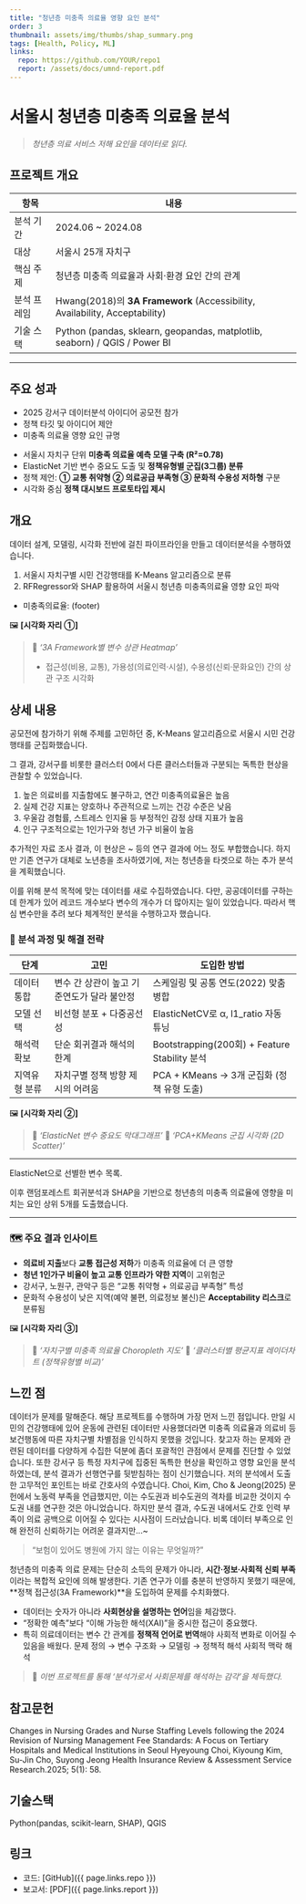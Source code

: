 ```yaml
---
title: "청년층 미충족 의료율 영향 요인 분석"
order: 3
thumbnail: assets/img/thumbs/shap_summary.png
tags: [Health, Policy, ML]
links:
  repo: https://github.com/YOUR/repo1
  report: /assets/docs/umnd-report.pdf
---
```



# **서울시 청년층 미충족 의료율 분석**

> *청년층 의료 서비스 저해 요인을 데이터로 읽다.*

## **프로젝트 개요**

| 항목     | 내용                                                                         |
| ------ | -------------------------------------------------------------------------- |
| 분석 기간  | 2024.06 ~ 2024.08                                                          |
| 대상     | 서울시 25개 자치구                                                                |
| 핵심 주제  | 청년층 미충족 의료율과 사회·환경 요인 간의 관계                                                |
| 분석 프레임 | Hwang(2018)의 **3A Framework** (Accessibility, Availability, Acceptability) |
| 기술 스택   | Python (pandas, sklearn, geopandas, matplotlib, seaborn) / QGIS / Power BI |

---

## 주요 성과
- 2025 강서구 데이터분석 아이디어 공모전 참가
- 정책 타깃 및 아이디어 제안
- 미충족 의료율 영향 요인 규명
* 서울시 자치구 단위 **미충족 의료율 예측 모델 구축 (R²=0.78)**
* ElasticNet 기반 변수 중요도 도출 및 **정책유형별 군집(3그룹) 분류**
* 정책 제언: **① 교통 취약형 ② 의료공급 부족형 ③ 문화적 수용성 저하형** 구분
* 시각화 중심 **정책 대시보드 프로토타입 제시**


## 개요
데이터 설계, 모델링, 시각화 전반에 걸친 파이프라인을 만들고 데이터분석을 수행하였습니다.

1. 서울시 자치구별 시민 건강행태를 K-Means 알고리즘으로 분류
2. RFRegressor와 SHAP 활용하여 서울시 청년층 미충족의료율 영향 요인 파악
* 미충족의료율: (footer)


🖼️ **[시각화 자리 ①]**

> 📍 *‘3A Framework별 변수 상관 Heatmap’*
>
> * 접근성(비용, 교통), 가용성(의료인력·시설), 수용성(신뢰·문화요인) 간의 상관 구조 시각화

## 상세 내용
공모전에 참가하기 위해 주제를 고민하던 중, K-Means 알고리즘으로 서울시 시민 건강행태를 군집화했습니다.

그 결과, 강서구를 비롯한 클러스터 0에서 다른 클러스터들과 구분되는 독특한 현상을 관찰할 수 있었습니다.

1. 높은 의료비를 지출함에도 불구하고, 연간 미충족의료율은 높음
2. 실제 건강 지표는 양호하나 주관적으로 느끼는 건강 수준은 낮음
3. 우울감 경험률, 스트레스 인지율 등 부정적인 감정 상태 지표가 높음
4. 인구 구조적으로는 1인가구와 청년 가구 비율이 높음

추가적인 자료 조사 결과, 이 현상은 ~ 등의 연구 결과에 어느 정도 부합했습니다.
하지만 기존 연구가 대체로 노년층을 조사하였기에, 저는 청년층을 타겟으로 하는 추가 분석을 계획했습니다.

이를 위해 분석 목적에 맞는 데이터를 새로 수집하였습니다.
다만, 공공데이터를 구하는 데 한계가 있어 레코드 개수보다 변수의 개수가 더 많아지는 일이 있었습니다.
따라서 핵심 변수만을 추려 보다 체계적인 분석을 수행하고자 했습니다.


### 🧠 **분석 과정 및 해결 전략**

| 단계      | 고민                       | 도입한 방법                                     |
| ------- | ------------------------ | ------------------------------------------ |
| 데이터 통합  | 변수 간 상관이 높고 기준연도가 달라 불안정 | 스케일링 및 공통 연도(2022) 맞춤 병합                   |
| 모델 선택   | 비선형 분포 + 다중공선성           | ElasticNetCV로 α, l1_ratio 자동 튜닝            |
| 해석력 확보  | 단순 회귀결과 해석의 한계           | Bootstrapping(200회) + Feature Stability 분석 |
| 지역유형 분류 | 자치구별 정책 방향 제시의 어려움       | PCA + KMeans → 3개 군집화 (정책 유형 도출)           |

🖼️ **[시각화 자리 ②]**

> 📍 *‘ElasticNet 변수 중요도 막대그래프’*
> 📍 *‘PCA+KMeans 군집 시각화 (2D Scatter)’*

---

ElasticNet으로 선별한 변수 목록.

이후 랜덤포레스트 회귀분석과 SHAP을 기반으로 청년층의 미충족 의료율에 영향을 미치는 요인 상위 5개를 도출했습니다.




---


### 🗺️ **주요 결과 인사이트**

* **의료비 지출**보다 **교통 접근성 저하**가 미충족 의료율에 더 큰 영향
* **청년 1인가구 비율이 높고 교통 인프라가 약한 지역**이 고위험군
* 강서구, 노원구, 관악구 등은 “교통 취약형 + 의료공급 부족형” 특성
* 문화적 수용성이 낮은 지역(예약 불편, 의료정보 불신)은 **Acceptability 리스크**로 분류됨

🖼️ **[시각화 자리 ③]**

> 📍 *‘자치구별 미충족 의료율 Choropleth 지도’*
> 📍 *‘클러스터별 평균지표 레이더차트 (정책유형별 비교)’*




## 느낀 점
데이터가 문제를 말해준다. 해당 프로젝트를 수행하며 가장 먼저 느낀 점입니다.
만일 시민의 건강행태에 있어 운동에 관련된 데이터만 사용했더라면 미충족 의료율과 의료비 등 보건행동에 따른 자치구별 차별점을 인식하지 못했을 것입니다.
찾고자 하는 문제와 관련된 데이터를 다양하게 수집한 덕분에 좀더 포괄적인 관점에서 문제를 진단할 수 있었습니다.
또한 강서구 등 특정 자치구에 집중된 독특한 현상을 확인하고 영향 요인을 분석하였는데, 분석 결과가 선행연구를 뒷받침하는 점이 신기했습니다.
저의 분석에서 도출한 고무적인 포인트는 바로 간호사의 수였습니다. Choi, Kim, Cho & Jeong(2025) 문헌에서 노동력 부족을 언급했지만, 이는 수도권과 비수도권의 격차를 비교한 것이지 수도권 내를 연구한 것은 아니었습니다. 하지만 분석 결과, 수도권 내에서도 간호 인력 부족이 의료 공백으로 이어질 수 있다는 시사점이 드러났습니다.
비록 데이터 부족으로 인해 완전히 신뢰하기는 어려운 결과지만...~

> “보험이 있어도 병원에 가지 않는 이유는 무엇일까?”

청년층의 미충족 의료 문제는 단순히 소득의 문제가 아니라,
**시간·정보·사회적 신뢰 부족**이라는 복합적 요인에 의해 발생한다.
기존 연구가 이를 충분히 반영하지 못했기 때문에,
**정책 접근성(3A Framework)**을 도입하여 문제를 수치화했다.


* 데이터는 숫자가 아니라 **사회현상을 설명하는 언어**임을 체감했다.
* “정확한 예측”보다 “이해 가능한 해석(XAI)”을 중시한 접근이 중요했다.
* 특히 의료데이터는 변수 간 관계를 **정책적 언어로 번역**해야
  사회적 변화로 이어질 수 있음을 배웠다.
문제 정의 → 변수 구조화 → 모델링 → 정책적 해석 사회적 맥락 해석
> 🧩 *이번 프로젝트를 통해 ‘분석가로서 사회문제를 해석하는 감각’을 체득했다.*


## 참고문헌
Changes in Nursing Grades and Nurse Staffing Levels following the 2024 Revision of Nursing Management Fee Standards: A Focus on Tertiary Hospitals and Medical Institutions in Seoul
Hyeyoung Choi, Kiyoung Kim, Su-Jin Cho, Suyong Jeong
Health Insurance Review & Assessment Service Research.2025; 5(1): 58.  


## 기술스택
Python(pandas, scikit-learn, SHAP), QGIS


## 링크
- 코드: [GitHub]({{ page.links.repo }})
- 보고서: [PDF]({{ page.links.report }})
